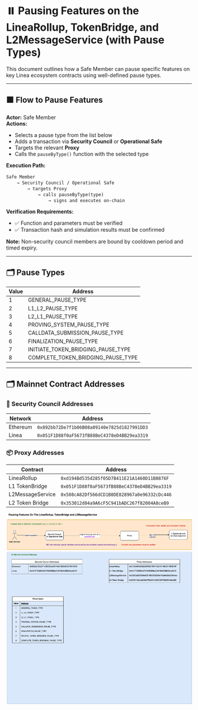 
# ⏸️ Pausing Features on the LineaRollup, TokenBridge, and L2MessageService (with Pause Types)

This document outlines how a Safe Member can pause specific features on key Linea ecosystem contracts using well-defined pause types.

---

## 🟧 Flow to Pause Features

**Actor:** Safe Member  
**Actions:**

- Selects a pause type from the list below
- Adds a transaction via **Security Council** or **Operational Safe**
- Targets the relevant **Proxy**
- Calls the `pauseByType()` function with the selected type

**Execution Path:**
```
Safe Member
    → Security Council / Operational Safe
        → targets Proxy
            → calls pauseByType(type)
                → signs and executes on-chain
```

**Verification Requirements:**
- ✅ Function and parameters must be verified
- ✅ Transaction hash and simulation results must be confirmed

**Note:** Non-security council members are bound by cooldown period and timed expiry.

---

## 🗂️ Pause Types


| Value | Address                              |
|-------|---------------------------------------|
| 1     | GENERAL_PAUSE_TYPE                   |
| 2     | L1_L2_PAUSE_TYPE                     |
| 3     | L2_L1_PAUSE_TYPE                     |
| 4     | PROVING_SYSTEM_PAUSE_TYPE           |
| 5     | CALLDATA_SUBMISSION_PAUSE_TYPE      |
| 6     | FINALIZATION_PAUSE_TYPE             |
| 7     | INITIATE_TOKEN_BRIDGING_PAUSE_TYPE  |
| 8     | COMPLETE_TOKEN_BRIDGING_PAUSE_TYPE  |


---

## 🗂️ Mainnet Contract Addresses

### 🔐 Security Council Addresses

| Network   | Address                                      |
|-----------|----------------------------------------------|
| Ethereum  | `0x892bb72De7f1b06B08a09140e7825d1827991DD3` |
| Linea     | `0x051F1D88f0aF5673fB88BeC4378eD4BB29ea3319` |

### 📦 Proxy Addresses

| Contract           | Address                                           |
|--------------------|---------------------------------------------------|
| LineaRollup        | `0xd194Bd535d285f05D7B411E21A1460D11B0876F`       |
| L1 TokenBridge     | `0x051F1D88f0aF5673fB88BeC4378eD4BB29ea3319`       |
| L2MessageService   | `0x508cA82Df566dCD1B0DE828967a0e96332cDc446`      |
| L2 Token Bridge    | `0x353012d04a9A6cF5C941bADC267f82004A8ceB9`        |

<img src="../diagrams/pausing.png">